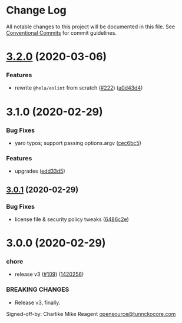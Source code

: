 # Change Log

All notable changes to this project will be documented in this file.
See [Conventional Commits](https://conventionalcommits.org) for commit guidelines.

# [3.2.0](https://github.com/tunnckoCore/hela/compare/@hela/yaro@3.1.0...@hela/yaro@3.2.0) (2020-03-06)


### Features

* rewrite `@hela/eslint` from scratch ([#222](https://github.com/tunnckoCore/hela/issues/222)) ([a0d43d4](https://github.com/tunnckoCore/hela/commit/a0d43d41dfbd0ebe7c5f1aecc86ac6378fdd2139))





# 3.1.0 (2020-02-29)


### Bug Fixes

* yaro typos; support passing options.argv ([cec6bc5](https://github.com/tunnckoCore/hela/commit/cec6bc522a7a85018631bccb28c4b29ef6aa9e1b))


### Features

* upgrades ([edd33d5](https://github.com/tunnckoCore/hela/commit/edd33d5339b44357be4c6b8c9c1561f181f5cd9a))





## [3.0.1](https://github.com/tunnckoCore/hela/compare/@hela/yaro@3.0.0...@hela/yaro@3.0.1) (2020-02-29)


### Bug Fixes

* license file & security policy tweaks ([6486c2e](https://github.com/tunnckoCore/hela/commit/6486c2ef4acb8eec61d5c589f63598cd2eee5376))





# 3.0.0 (2020-02-29)


### chore

* release v3 ([#109](https://github.com/tunnckoCore/hela/issues/109)) ([1420256](https://github.com/tunnckoCore/hela/commit/142025614ed269be06679582a5754c6dbadc6c93))


### BREAKING CHANGES

* Release v3, finally.

Signed-off-by: Charlike Mike Reagent <opensource@tunnckocore.com>

